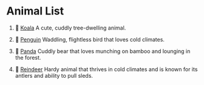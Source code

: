 # Animal List

1. 🐨 [Koala](koala.md)
A cute, cuddly tree-dwelling animal.

2. 🐧 [Penguin](penguin.md)
Waddling, flightless bird that loves cold climates.

3. 🐼 [Panda](panda.md)
Cuddly bear that loves munching on bamboo and lounging in the forest.

4. 🫎 [Reindeer](reindeer.md)
Hardy animal that thrives in cold climates and is known for its antlers and ability to pull sleds.